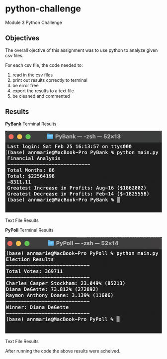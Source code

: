 # python-challenge
Module 3 Python Challenge

## Objectives
The overall ojective of this assignment was to use python to analyze given csv files. 

For each csv file, the code needed to:
1. read in the csv files
2. print out results correctly to terminal
3. be error free
4. export the results to a text file
5. be cleaned and commented

## Results

**PyBank**
Terminal Results

![This is a screenshot of PyBank results in terminal](https://github.com/maderamel/python-challenge/blob/d620e24853e98f98059abd4314c7879dcae1376a/PyBank/Resources/PyBank_Terminal.png)

Text File Results

**PyPoll**
Terminal Results

![This is a screenshot of PyPoll results in terminal](https://github.com/maderamel/python-challenge/blob/d620e24853e98f98059abd4314c7879dcae1376a/PyPoll/Resources/PyPoll_Terminal.png)

Text File Results

After running the code the above results were acheived. 
